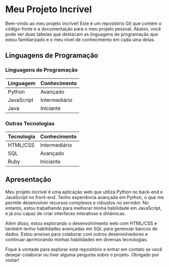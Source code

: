 # Meu Projeto Incrível

Bem-vindo ao meu projeto incrível! Este é um repositório Git que contém o código-fonte e a documentação para o meu projeto pessoal. Abaixo, você pode ver duas tabelas que destacam as linguagens de programação que estou familiarizado e o meu nível de conhecimento em cada uma delas.

## Linguagens de Programação

### Linguagens de Programação

| Linguagem      | Conhecimento   |
| -------------  | -------------  |
| Python         | Avançado       |
| JavaScript     | Intermediário  |
| Java           | Iniciante      |

### Outras Tecnologias

| Tecnologia     | Conhecimento   |
| -------------  | -------------  |
| HTML/CSS       | Intermediário  |
| SQL            | Avançado       |
| Ruby           | Iniciante      |

## Apresentação

Meu projeto incrível é uma aplicação web que utiliza Python no back-end e JavaScript no front-end. Tenho experiência avançada em Python, o que me permite desenvolver recursos complexos e robustos no servidor. No entanto, estou trabalhando para melhorar minha habilidade em JavaScript, e já sou capaz de criar interfaces interativas e dinâmicas.

Além disso, estou explorando o desenvolvimento web com HTML/CSS e também tenho habilidades avançadas em SQL para gerenciar bancos de dados. Estou ansioso para colaborar com outros desenvolvedores e continuar aprimorando minhas habilidades em diversas tecnologias.

Fique à vontade para explorar este repositório e entrar em contato se você desejar colaborar ou tiver alguma pergunta sobre o projeto. Obrigado por visitar!
